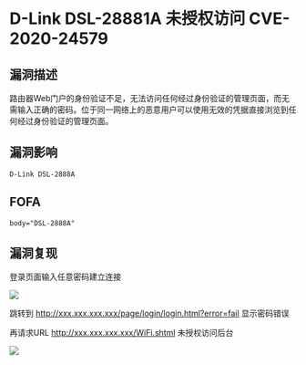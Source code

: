 # D-Link DSL-28881A 未授权访问 CVE-2020-24579

## 漏洞描述

路由器Web门户的身份验证不足，无法访问任何经过身份验证的管理页面，而无需输入正确的密码。位于同一网络上的恶意用户可以使用无效的凭据直接浏览到任何经过身份验证的管理页面。

## 漏洞影响

```
D-Link DSL-2888A
```

## FOFA

```
body="DSL-2888A"
```

## 漏洞复现

登录页面输入任意密码建立连接

![](https://typora-1308934770.cos.ap-beijing.myqcloud.com/202202162224050.png)

跳转到 http://xxx.xxx.xxx.xxx/page/login/login.html?error=fail 显示密码错误

再请求URL http://xxx.xxx.xxx.xxx/WiFi.shtml 未授权访问后台

![](https://typora-1308934770.cos.ap-beijing.myqcloud.com/202202162224162.png)